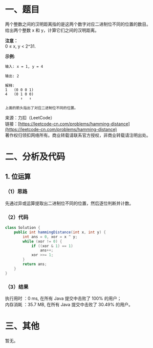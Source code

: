 # 一、题目
两个整数之间的汉明距离指的是这两个数字对应二进制位不同的位置的数目。   
给出两个整数 x 和 y，计算它们之间的汉明距离。   
   
**注意：**   
0 ≤ x, y < 2^31.  
  
**示例:**
```
输入: x = 1, y = 4

输出: 2

解释:
1   (0 0 0 1)
4   (0 1 0 0)
       ↑   ↑

上面的箭头指出了对应二进制位不同的位置。
```
来源：力扣（LeetCode）   
链接：[https://leetcode-cn.com/problems/hamming-distance](https://leetcode-cn.com/problems/hamming-distance)   
著作权归领扣网络所有。商业转载请联系官方授权，非商业转载请注明出处。   
# 二、分析及代码    
## 1. 位运算
### （1）思路 
先通过异或运算提取出二进制位不同的位置，然后逐位判断并计数。   
### （2）代码  
```Java
class Solution {
    public int hammingDistance(int x, int y) {
        int ans = 0, xor = x ^ y;
        while (xor != 0) {
            if ((xor & 1) == 1)
                ans++;
            xor >>= 1;
        }
        return ans;
    }
}
```
### （3）结果
执行用时 ：0 ms, 在所有 Java 提交中击败了 100% 的用户；  
内存消耗 ：35.7 MB, 在所有 Java 提交中击败了 30.49% 的用户。  
# 三、其他
暂无。   
